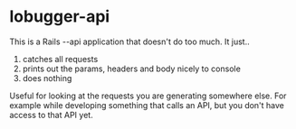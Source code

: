 # lobugger-api

This is a Rails --api application that doesn't do too much. It just..

1. catches all requests
2. prints out the params, headers and body nicely to console
3. does nothing

Useful for looking at the requests you are generating somewhere else. For example while developing something that calls an API, but you don't have access to that API yet.
